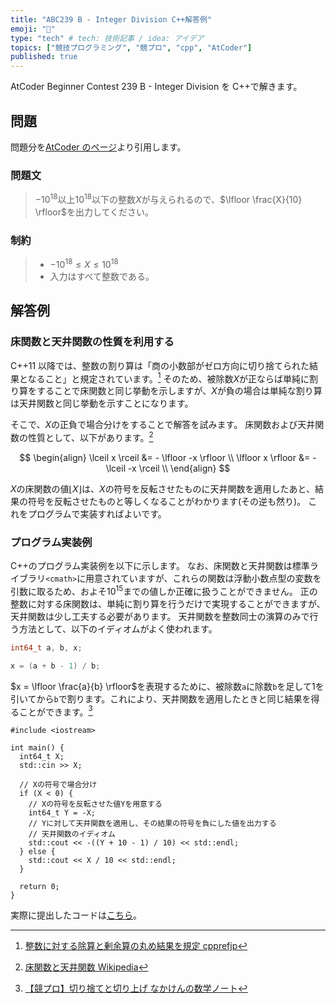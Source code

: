 ```yaml
---
title: "ABC239 B - Integer Division C++解答例"
emoji: "🕌"
type: "tech" # tech: 技術記事 / idea: アイデア
topics: ["競技プログラミング", "競プロ", "cpp", "AtCoder"]
published: true
---
```


AtCoder Beginner Contest 239 B - Integer Division を C++で解きます。

## 問題

問題分を[AtCoder のページ](https://atcoder.jp/contests/abc239/tasks/abc239_b)より引用します。

### 問題文

> $-10^{18}$以上$10^{18}$以下の整数$X$が与えられるので、$\lfloor \frac{X}{10} \rfloor$を出力してください。

### 制約

> - $-10^{18} \leq X \leq 10^{18}$
> - 入力はすべて整数である。

## 解答例

### 床関数と天井関数の性質を利用する

C++11 以降では、整数の割り算は「商の小数部がゼロ方向に切り捨てられた結果となること」と規定されています。[^1]
そのため、被除数$X$が正ならば単純に割り算をすることで床関数と同じ挙動を示しますが、$X$が負の場合は単純な割り算は天井関数と同じ挙動を示すことになります。

そこで、$X$の正負で場合分けをすることで解答を試みます。
床関数および天井関数の性質として、以下があります。[^2]

$$
\begin{align}
\lceil x \rceil &= - \lfloor -x \rfloor \\
\lfloor x \rfloor &= - \lceil -x \rceil \\
\end{align}
$$

$X$の床関数の値$\lfloor X \rfloor$は、$X$の符号を反転させたものに天井関数を適用したあと、結果の符号を反転させたものと等しくなることがわかります(その逆も然り)。
これをプログラムで実装すればよいです。

### プログラム実装例

C++のプログラム実装例を以下に示します。
なお、床関数と天井関数は標準ライブラリ`<cmath>`に用意されていますが、これらの関数は浮動小数点型の変数を引数に取るため、およそ$10^{15}$までの値しか正確に扱うことができません。
正の整数に対する床関数は、単純に割り算を行うだけで実現することができますが、天井関数は少し工夫する必要があります。
天井関数を整数同士の演算のみで行う方法として、以下のイディオムがよく使われます。

```cpp
int64_t a, b, x;

x = (a + b - 1) / b;
```

$x = \lfloor \frac{a}{b} \rfloor$を表現するために、被除数`a`に除数`b`を足して$1$を引いてから`b`で割ります。これにより、天井関数を適用したときと同じ結果を得ることができます。[^3]

```cpp: b.cpp
#include <iostream>

int main() {
  int64_t X;
  std::cin >> X;

  // Xの符号で場合分け
  if (X < 0) {
    // Xの符号を反転させた値Yを用意する
    int64_t Y = -X;
    // Yに対して天井関数を適用し、その結果の符号を負にした値を出力する
    // 天井関数のイディオム
    std::cout << -((Y + 10 - 1) / 10) << std::endl;
  } else {
    std::cout << X / 10 << std::endl;
  }

  return 0;
}
```

実際に提出したコードは[こちら](https://atcoder.jp/contests/abc239/submissions/29490730)。

[^1]: [整数に対する除算と剰余算の丸め結果を規定 cpprefjp](https://cpprefjp.github.io/lang/cpp11/result_of_integer_division_and_modulo.html)
[^2]: [床関数と天井関数 Wikipedia](https://ja.wikipedia.org/wiki/%E5%BA%8A%E9%96%A2%E6%95%B0%E3%81%A8%E5%A4%A9%E4%BA%95%E9%96%A2%E6%95%B0)
[^3]: [【競プロ】切り捨てと切り上げ なかけんの数学ノート](https://math.nakaken88.com/textbook/cp-round-down-and-round-up/)
